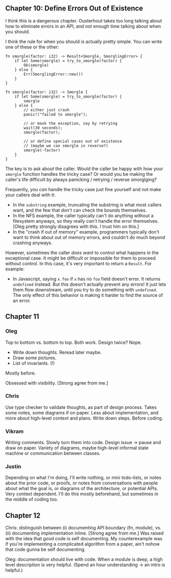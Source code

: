 ## Chapter 10: Define Errors Out of Existence

I think this is a dangerous chapter. Ousterhout takes too long talking about how to eliminate errors
in an API, and not enough time talking about when you should.

I think the rule for when you should is actually pretty simple. You can write one of these or the
other:

    fn smorgle(factor: i32) -> Result<Smorgle, SmorglingError> {
        if let Some(smorgle) = try_to_smorgle(factor) {
            Ok(smorgle)
        } else {
            Err(SmorglingError::new())
        }
    }

    fn smorgle(factor: i32) -> Smorgle {
        if let Some(smorgle) = try_to_smorgle(factor) {
            smorgle
        } else {
            // either just crash
            panic!("failed to smorgle");

            // or mask the exception, say by retrying
            wait(30 seconds);
            smorgle(factor);

            // or define special cases out of existence
            // (maybe we can smorgle in reverse?)
            smorgle(-factor)
        }
    }

The key is to ask about the caller. Would the caller be happy with how your `smorgle` function
handles the tricky case? Or would you be making the caller's life difficult by always panicking /
retrying / reverse smorglging?

Frequently, you _can_ handle the tricky case just fine yourself and not make your callers deal with
it:

- In the `substring` example, truncating the substring is what most callers want, and the few that
  don't can check the bounds themselves.
- In the NFS example, the caller typically can't do anything without a filesystem anyways, so they
  really _can't_ handle the error themselves. [Oleg pretty strongly disagrees with this. I trust him
  on this.]
- In the "crash if out of memory" example, programmers typically don't want to think about out of
  memory errors, and couldn't do much beyond crashing anyways.

However, sometimes the caller _does want_ to control what happens in the exceptional case. It might
be difficult or impossible for them to proceed without control. In this case, it's very important to
return a `Result`. For example:

- In Javascript, saying `x.foo` if `x` has no `foo` field doesn't error. It returns `undefined`
  instead. But this doesn't actually prevent any errors! It just lets them flow downstream, until
  you try to do something with `undefined`. The only effect of this behavior is making it harder to
  find the source of an error.

## Chapter 11

### Oleg

Top to bottom vs. bottom to top. Both work. Design twice? Nope.

- Write down thoughts. Reread later maybe.
- Draw some pictures.
- List of invariants. (!)

Mostly before.

Obsessed with visibility. [Strong agree from me.]

### Chris

Use type checker to validate thoughts, as part of design process. Takes some notes, some diagrams if
on paper. Less about implementation, and more about high-level context and plans. Write down steps.
Before coding.

### Vikram

Writing comments. Slowly turn them into code. Design issue -> pause and draw on paper. Variety of
diagrams, maybe high-level informal state machine or communication between classes.

### Justin

Depending on what I'm doing, I'll write nothing, or mini todo-lists, or notes about the prior code,
or proofs, or notes from conversations with people about what the goal is, or diagrams of the
architecture, or potential APIs. Very context dependent. I'll do this mostly beforehand, but
sometimes in the middle of coding too.

## Chapter 12

Chris: distinguish between (i) documenting API boundary (fn, module), vs. (ii) documenting
implementation inline. [Strong agree from me.] Was raised with the idea that good code is self
documenting. My counterexample was if you're implementing a complicated algorithm from a paper,
ain't nohow that code gunna be self documenting.

Oleg: documentation should live with code. When a module is deep, a high level description is very
helpful. (Spend an hour understanding -> an intro is helpful.)
